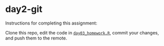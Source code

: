 # day2-git

Instructions for completing this assignment:

Clone this repo, edit the code in [`day03_homework.R`](day03_homework.R), commit your changes, and push them to the remote.
